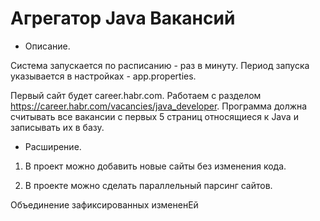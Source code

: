 # Агрегатор Java Вакансий

+  Описание.

Система запускается по расписанию - раз в минуту.  Период запуска указывается в настройках - app.properties. 

Первый сайт будет career.habr.com. Работаем с разделом https://career.habr.com/vacancies/java_developer.  Программа должна считывать все вакансии c первых 5 страниц относящиеся к Java и записывать их в базу.

 

+  Расширение.

1. В проект можно добавить новые сайты без изменения кода.

2. В проекте можно сделать параллельный парсинг сайтов.

Объединение зафиксированных измененЕй
